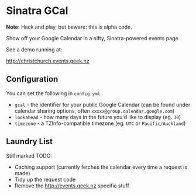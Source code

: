 Sinatra GCal
============

**Note:** Hack and play, but beware: this is alpha code.

Show off your Google Calendar in a nifty, Sinatra-powered events page.

See a demo running at:

  http://christchurch.events.geek.nz

Configuration
-------------

You can set the following in `config.yml`.

* `gcal` - the identifier for your public Google Calendar (can be found under calendar sharing options, often `xxxxx@group.calendar.google.com`)
* `lookahead` - how many days in the future you'd like to display (eg. `30`)
* `timezone` - a TZInfo-compatible timezone (eg. `UTC` or `Pacific/Auckland`)

Laundry List
------------
Still marked TODO:

* Caching support (currently fetches the calendar every time a request is made)
* Tidy up the request code
* Remove the http://events.geek.nz specific stuff
